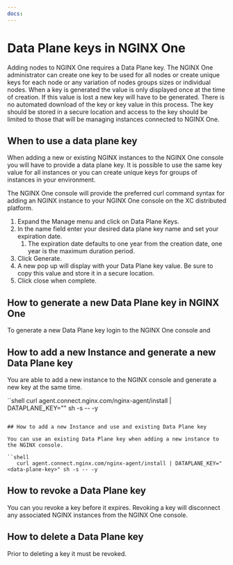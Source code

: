 ```yaml
---
docs:
---
```


# Data Plane keys in NGINX One

Adding nodes to NGINX One requires a Data Plane key.  The NGINX One administrator can create one key to be used for all nodes or create unique keys for each node or any variation of nodes groups sizes or individual nodes. When a key is generated the value is only displayed once at the time of creation.  If this value is lost a new key will have to be generated.  There is no automated download of the key or key value in this process. The key should be stored in a secure location and access to the key should be limited to those that will be managing instances connected to NGINX One.

## When to use a data plane key

When adding a new or existing NGINX instances to the NGINX One console you will have to provide a data plane key.  It is possible to use the same key value for all instances or you can create unique keys for groups of instances in your environment.

The NGINX One console will provide the preferred curl command syntax for adding an NGINX instance to your NGINX One console on the XC distributed platform.  

1. Expand the Manage menu and click on Data Plane Keys. 
1. In the name field enter your desired data plane key name and set your expiration date.  
   1. The expiration date defaults to one year from the creation date, one year is the maximum duration period.
1. Click Generate.
2. A new pop up will display with your Data Plane key value. Be sure to copy this value and store it in a secure location.
3. Click close when complete.

## How to generate a new Data Plane key in NGINX One

To generate a new Data Plane key login to the NGINX One console and 

## How to add a new Instance and generate a new Data Plane key

You are able to add a new instance to the NGINX console and generate a new key at the same time.

``shell
   curl agent.connect.nginx.com/nginx-agent/install | DATAPLANE_KEY="<data-plane-key>" sh -s -- -y
```

## How to add a new Instance and use and existing Data Plane key

You can use an existing Data Plane key when adding a new instance to the NGINX console. 

``shell
   curl agent.connect.nginx.com/nginx-agent/install | DATAPLANE_KEY="<data-plane-key>" sh -s -- -y
```

## How to revoke a Data Plane key

You can you revoke a key before it expires.  Revoking a key will disconnect any associated NGINX instances from the NGINX One console.

## How to delete a Data Plane key

Prior to deleting a key it must be revoked.


